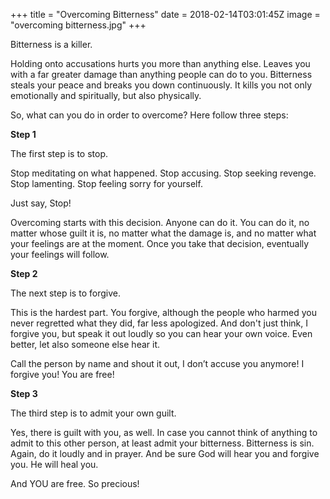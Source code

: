 +++
title = "Overcoming Bitterness"
date = 2018-02-14T03:01:45Z
image = "overcoming bitterness.jpg"
+++

Bitterness is a killer.

Holding onto accusations hurts you more than anything else. Leaves you with a far greater damage than anything people can do to you. Bitterness steals your peace and breaks you down continuously. It kills you not only emotionally and spiritually, but also physically.

So, what can you do in order to overcome? Here follow three steps:

**Step 1**

The first step is to stop.

Stop meditating on what happened. Stop accusing. Stop seeking revenge. Stop lamenting. Stop feeling sorry for yourself.

Just say, Stop!

Overcoming starts with this decision. Anyone can do it. You can do it, no matter whose guilt it is, no matter what the damage is, and no matter what your feelings are at the moment. Once you take that decision, eventually your feelings will follow.

**Step 2**

The next step is to forgive. 

This is the hardest part. You forgive, although the people who harmed you never regretted what they did, far less apologized. And don't just think, I forgive you, but speak it out loudly so you can hear your own voice. Even better, let also someone else hear it. 

Call the person by name and shout it out, I don’t accuse you anymore! I forgive you! You are free!

**Step 3**

The third step is to admit your own guilt. 

Yes, there is guilt with you, as well. In case you cannot think of anything to admit to this other person, at least admit your bitterness. Bitterness is sin. Again, do it loudly and in prayer. And be sure God will hear you and forgive you. He will heal you.

And YOU are free. So precious!